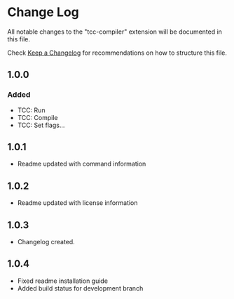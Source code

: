 # Change Log
All notable changes to the "tcc-compiler" extension will be documented in this file.

Check [Keep a Changelog](http://keepachangelog.com/) for recommendations on how to structure this file.

## 1.0.0
### Added
- TCC: Run
- TCC: Compile
- TCC: Set flags...

## 1.0.1
- Readme updated with command information

## 1.0.2
- Readme updated with license information

## 1.0.3
- Changelog created.

## 1.0.4
- Fixed readme installation guide
- Added build status for development branch
